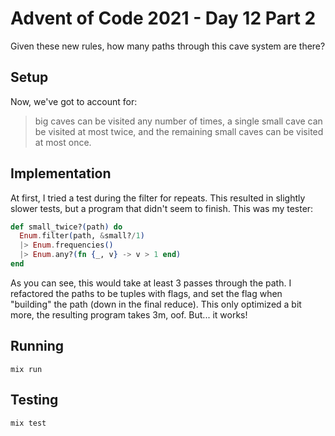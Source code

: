 # Advent of Code 2021 - Day 12 Part 2

Given these new rules, how many paths through this cave system are there?

## Setup

Now, we've got to account for:

> big caves can be visited any number of times, a single small cave can be
> visited at most twice, and the remaining small caves can be visited at most
> once.

## Implementation

At first, I tried a test during the filter for repeats. This resulted in
slightly slower tests, but a program that didn't seem to finish. This was my
tester:

```elixir
def small_twice?(path) do
  Enum.filter(path, &small?/1)
  |> Enum.frequencies()
  |> Enum.any?(fn {_, v} -> v > 1 end)
end
```

As you can see, this would take at least 3 passes through the path. I
refactored the paths to be tuples with flags, and set the flag when "building"
the path (down in the final reduce). This only optimized a bit more, the
resulting program takes 3m, oof. But... it works!

## Running

`mix run`

## Testing

`mix test`
